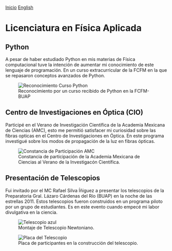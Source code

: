 [Inicio](indexesp.md)
[English](bachelor.md)
# Licenciatura en Física Aplicada

<!--
## Trabajo de Investigación

Lorem ipsum dolor sit amet, consectetur adipiscing elit, sed eiusmod tempor incidunt ut labore et dolore magna aliqua. Ut enim ad minim veniam, quis nostrud exercitation ullamco laboris nisi ut aliquid ex ea commodi consequat. 
-->
## Python

A pesar de haber estudiado Python en mis materias de Física computacional tuve la intención de aumentar mi conocimiento de este lenguaje de programación. En un curso extracurricular de la FCFM en la que se repasaron conceptos avanzados de Python.

<figure>
  <img
  src="https://imgur.com/ZVf3MCZ.jpg"
  alt="Reconocimiento Curso Python">
  <figcaption>Reconocimiento por un curso recibido de Python en la FCFM-BUAP
  </figcaption>
</figure>

## Centro de Investigaciones en Óptica (CIO)

 Participé en el Verano de Investigación Científica de la Academia Mexicana de Ciencias (AMC), esto me permitió satisfacer mi curiosidad sobre las fibras opticas en el Centro de Investigaciones en Óptica. En este programa investigué sobre los modos de propagación de la luz en fibras ópticas.

<figure>
  <img
  src="https://imgur.com/Jk8r82A.jpg"
  alt="Constancia de Participación AMC">
  <figcaption>Constancia de participación de la Academia Mexicana de Ciencias al Verano de la Investigacón Científica.
  </figcaption>
</figure>

## Presentación de Telescopios

Fui invitado por el MC Rafael Silva Íñiguez a presentar los telescopios de la Preparatoria Gral. Lázaro Cárdenas del Río (BUAP) en la noche de las estrellas 2011. Estos telescopios fueron construidos en un programa piloto por un grupo de estudiantes. Es en este evento cuando empecé mi labor divulgativa en la ciencia.

<figure>
  <img
  src="https://imgur.com/QHr1vyO.jpg"
  alt="Telescopio azul">
  <figcaption>Montaje de Telescopio Newtoniano.
  </figcaption>
</figure>

<figure>
  <img
  src="https://imgur.com/w8DuLCz.jpg"
  alt="Placa del Telescopio">
  <figcaption>Placa de participantes en la construcción del telescopio.
  </figcaption>
</figure>